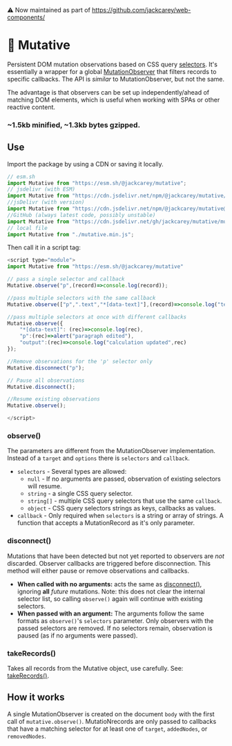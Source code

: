 ⚠️ Now maintained as part of https://github.com/jackcarey/web-components/

# 🧟 Mutative

Persistent DOM mutation observations based on CSS query [selectors](https://developer.mozilla.org/en-US/docs/Web/CSS/CSS_Selectors). It's essentially a wrapper for a global [MutationObserver](https://developer.mozilla.org/en-US/docs/Web/API/MutationObserver) that filters records to specific callbacks. The API is _similar_ to MutationObserver, but not the same.

The advantage is that observers can be set up independently/ahead of matching DOM elements, which is useful when working with SPAs or other reactive content.

### **~1.5kb minified, ~1.3kb bytes gzipped.**

## Use

Import the package by using a CDN or saving it locally.

```javascript
// esm.sh
import Mutative from "https://esm.sh/@jackcarey/mutative";
// jsdelivr (with ESM)
import Mutative from "https://cdn.jsdelivr.net/npm/@jackcarey/mutative/+esm";
//jsDelivr (with version)
import Mutative from "https://cdn.jsdelivr.net/npm/@jackcarey/mutative@1.3.1/mutative.min.js";
//GitHub (always latest code, possibly unstable)
import Mutative from "https://cdn.jsdelivr.net/gh/jackcarey/mutative/mutative.min.js";
// local file
import Mutative from "./mutative.min.js";
```

Then call it in a script tag:

```javascript
<script type="module">
import Mutative from "https://esm.sh/@jackcarey/mutative"

// pass a single selector and callback
Mutative.observe("p",(record)=>console.log(record));

//pass multiple selectors with the same callback
Mutative.observe(["p",".text","*[data-text]"],(record)=>console.log("text mutated",record));

//pass multiple selectors at once with different callbacks
Mutative.observe({
    "*[data-text]": (rec)=>console.log(rec),
    "p":(rec)=>alert("paragraph edited"),
    "output":(rec)=>console.log("calculation updated",rec)
});

//Remove observations for the 'p' selector only
Mutative.disconnect("p");

// Pause all observations
Mutative.disconnect();

//Resume existing observations
Mutative.observe();

</script>
```

### observe()

The parameters are different from the MutationObserver implementation. Instead of a `target` and `options` there is `selectors` and `callback`.

-   `selectors` - Several types are allowed:
    -   `null` - If no arguments are passed, observation of existing selectors will resume.
    -   `string` - a single CSS query selector.
    -   `string[]` - multiple CSS query selectors that use the same `callback`.
    -   `object` - CSS query selectors strings as keys, callbacks as values.
-   `callback` - Only required when `selectors` is a string or array of strings. A function that accepts a MutationRecord as it's only parameter.

### disconnect()

Mutations that have been detected but not yet reported to observers are _not_ discarded. Observer callbacks are triggered before disconnection. This method will either pause or remove observations and callbacks.

-   **When called with no arguments:** acts the same as [disconnect()](https://developer.mozilla.org/en-US/docs/Web/API/MutationObserver/disconnect), ignoring **all** _future_ mutations. Note: this does not clear the internal selector list, so calling `observe()` again will continue with existing selectors.
-   **When passed with an argument:** The arguments follow the same formats as `observe()`'s `selectors` parameter. Only observers with the passed selectors are removed. If no selectors remain, observation is paused (as if no arguments were passed).

### takeRecords()

Takes all records from the Mutative object, use carefully. See: [takeRecords()](https://developer.mozilla.org/en-US/docs/Web/API/MutationObserver/takeRecords).

## How it works

A single MutationObserver is created on the document `body` with the first call of `mutative.observe()`. MutatioNrecords are only passed to callbacks that have a matching selector for at least one of `target`, `addedNodes`, or `removedNodes`.
